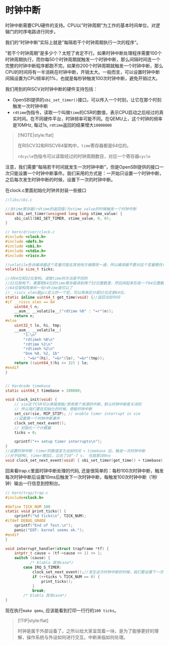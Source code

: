# 时钟中断

时钟中断需要CPU硬件的支持。CPU以"时钟周期"为工作的基本时间单位，对逻辑门的时序电路进行同步。

我们的“时钟中断”实际上就是”每隔若干个时钟周期执行一次的程序“。

”若干个时钟周期“是多少个？太短了肯定不行。如果时钟中断处理程序需要100个时钟周期执行，而你每50个时钟周期就触发一个时钟中断，那么间隔时间连一个完整的时钟中断程序都跑不完。如果你200个时钟周期就触发一个时钟中断，那么CPU的时间将有一半消耗在时钟中断，开销太大。一般而言，可以设置时钟中断间隔设置为CPU频率的1%，也就是每秒钟触发100次时钟中断，避免开销过大。

我们用到的RISCV对时钟中断的硬件支持包括：

* OpenSBI提供的`sbi_set_timer()`接口，可以传入一个时刻，让它在那个时刻触发一次时钟中断
* `rdtime`伪指令，读取一个叫做`time`的CSR的数值，表示CPU启动之后经过的真实时间。在不同硬件平台，时钟频率可能不同。在QEMU上，这个时钟的频率是10MHz, 每过1s, `rdtime`返回的结果增大`10000000`

> \[!NOTE\|style:flat\]
>
> 在RISCV32和RISCV64架构中，`time`寄存器都是64位的。
>
> `rdcycle`伪指令可以读取经过的时钟周期数目，对应一个寄存器`cycle`

注意，我们需要“每隔若干时间就发生一次时钟中断”，但是OpenSBI提供的接口一次只能设置一个时钟中断事件。我们采用的方式是：一开始只设置一个时钟中断，之后每次发生时钟中断的时候，设置下一次的时钟中断。

在clock.c里面初始化时钟并封装一些接口

```c
//libs/sbi.c

//当time寄存器(rdtime的返回值)为stime_value的时候触发一个时钟中断
void sbi_set_timer(unsigned long long stime_value) {
    sbi_call(SBI_SET_TIMER, stime_value, 0, 0);
}

// kern/driver/clock.c
#include <clock.h>
#include <defs.h>
#include <sbi.h>
#include <stdio.h>
#include <riscv.h>

//volatile告诉编译器这个变量可能在其他地方被瞎改一通，所以编译器不要对这个变量瞎优化
volatile size_t ticks;

//对64位和32位架构，读取time的方法是不同的
//32位架构下，需要把64位的time寄存器读到两个32位整数里，然后拼起来形成一个64位整数
//64位架构简单的一句rdtime就可以了
//__riscv_xlen是gcc定义的一个宏，可以用来区分是32位还是64位。
static inline uint64_t get_time(void) {//返回当前时间
#if __riscv_xlen == 64
    uint64_t n;
    __asm__ __volatile__("rdtime %0" : "=r"(n));
    return n;
#else
    uint32_t lo, hi, tmp;
    __asm__ __volatile__(
        "1:\n"
        "rdtimeh %0\n"
        "rdtime %1\n"
        "rdtimeh %2\n"
        "bne %0, %2, 1b"
        : "=&r"(hi), "=&r"(lo), "=&r"(tmp));
    return ((uint64_t)hi << 32) | lo;
#endif
}


// Hardcode timebase
static uint64_t timebase = 100000;

void clock_init(void) {
    // sie这个CSR可以单独使能/禁用某个来源的中断。默认时钟中断是关闭的
    // 所以我们要在初始化的时候，使能时钟中断
    set_csr(sie, MIP_STIP); // enable timer interrupt in sie
    //设置第一个时钟中断事件
    clock_set_next_event();
    // 初始化一个计数器
    ticks = 0;

    cprintf("++ setup timer interrupts\n");
}
//设置时钟中断：timer的数值变为当前时间 + timebase 后，触发一次时钟中断
//对于QEMU, timer增加1，过去了10^-7 s， 也就是100ns
void clock_set_next_event(void) { sbi_set_timer(get_time() + timebase); }
```

回来看trap.c里面时钟中断处理的代码, 还是很简单的：每秒100次时钟中断，触发每次时钟中断后设置10ms后触发下一次时钟中断，每触发100次时钟中断（1秒钟）输出一行信息到控制台。

```c
// kern/trap/trap.c
#include<clock.h>

#define TICK_NUM 100
static void print_ticks() {
    cprintf("%d ticks\n", TICK_NUM);
#ifdef DEBUG_GRADE
    cprintf("End of Test.\n");
    panic("EOT: kernel seems ok.");
#endif
}

void interrupt_handler(struct trapframe *tf) {
    intptr_t cause = (tf->cause << 1) >> 1;
    switch (cause) {
           /* blabla 其他case*/
        case IRQ_S_TIMER:
            clock_set_next_event();//发生这次时钟中断的时候，我们要设置下一次时钟中断
            if (++ticks % TICK_NUM == 0) {
                print_ticks();
            }
            break;
        /* blabla 其他case*/
}
```

现在执行`make qemu`, 应该能看到打印一行行的`100 ticks`。

> \[!TIP\|style:flat\]
>
> 时钟是属于外部设备了。之所以给大家呈现着一块，是为了能够更好的理解，操作系统与外设如何进行交互。中断来临如何处理。

